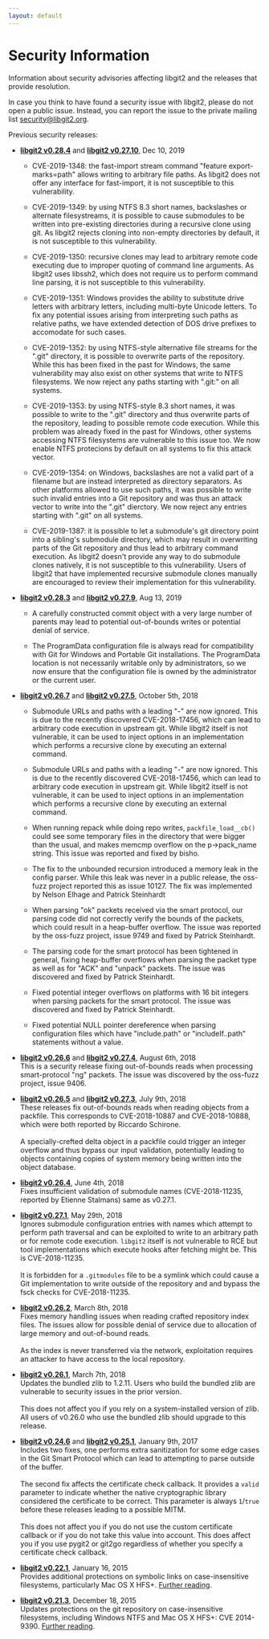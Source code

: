 ```yaml
---
layout: default
---
```


# Security Information

Information about security advisories affecting libgit2 and the releases that
provide resolution.

In case you think to have found a security issue with libgit2, please do not
open a public issue. Instead, you can report the issue to the private mailing
list [security@libgit2.org](mailto:security@libgit2.org).

Previous security releases:

* **[libgit2 v0.28.4](https://github.com/libgit2/libgit2/releases/tag/v0.28.4)** and **[libgit2 v0.27.10](https://github.com/libgit2/libgit2/releases/tag/v0.27.10)**, Dec 10, 2019

   - CVE-2019-1348: the fast-import stream command "feature
     export-marks=path" allows writing to arbitrary file paths. As
     libgit2 does not offer any interface for fast-import, it is not
     susceptible to this vulnerability.

   - CVE-2019-1349: by using NTFS 8.3 short names, backslashes or
     alternate filesystreams, it is possible to cause submodules to
     be written into pre-existing directories during a recursive
     clone using git. As libgit2 rejects cloning into non-empty
     directories by default, it is not susceptible to this
     vulnerability.

   - CVE-2019-1350: recursive clones may lead to arbitrary remote
     code executing due to improper quoting of command line
     arguments. As libgit2 uses libssh2, which does not require us
     to perform command line parsing, it is not susceptible to this
     vulnerability.

   - CVE-2019-1351: Windows provides the ability to substitute
     drive letters with arbitrary letters, including multi-byte
     Unicode letters. To fix any potential issues arising from
     interpreting such paths as relative paths, we have extended
     detection of DOS drive prefixes to accomodate for such cases.

   - CVE-2019-1352: by using NTFS-style alternative file streams for
     the ".git" directory, it is possible to overwrite parts of the
     repository. While this has been fixed in the past for Windows,
     the same vulnerability may also exist on other systems that
     write to NTFS filesystems. We now reject any paths starting
     with ".git:" on all systems.

   - CVE-2019-1353: by using NTFS-style 8.3 short names, it was
     possible to write to the ".git" directory and thus overwrite
     parts of the repository, leading to possible remote code
     execution. While this problem was already fixed in the past for
     Windows, other systems accessing NTFS filesystems are
     vulnerable to this issue too. We now enable NTFS protecions by
     default on all systems to fix this attack vector.

   - CVE-2019-1354: on Windows, backslashes are not a valid part of
     a filename but are instead interpreted as directory separators.
     As other platforms allowed to use such paths, it was possible
     to write such invalid entries into a Git repository and was
     thus an attack vector to write into the ".git" dierctory. We
     now reject any entries starting with ".git" on all systems.

   - CVE-2019-1387: it is possible to let a submodule's git
     directory point into a sibling's submodule directory, which may
     result in overwriting parts of the Git repository and thus lead
     to arbitrary command execution. As libgit2 doesn't provide any
     way to do submodule clones natively, it is not susceptible to
     this vulnerability. Users of libgit2 that have implemented
     recursive submodule clones manually are encouraged to review
     their implementation for this vulnerability.

* **[libgit2 v0.28.3](https://github.com/libgit2/libgit2/releases/tag/v0.28.3)** and **[libgit2 v0.27.9](https://github.com/libgit2/libgit2/releases/tag/v0.27.9)**, Aug 13, 2019

  - A carefully constructed commit object with a very large number
    of parents may lead to potential out-of-bounds writes or
    potential denial of service.

  - The ProgramData configuration file is always read for compatibility
    with Git for Windows and Portable Git installations. The ProgramData
    location is not necessarily writable only by administrators, so we
    now ensure that the configuration file is owned by the administrator
    or the current user.

* **[libgit2 v0.26.7](https://github.com/libgit2/libgit2/releases/tag/v0.26.7)** and **[libgit2 v0.27.5](https://github.com/libgit2/libgit2/releases/tag/v0.27.5)**, October 5th, 2018  

  - Submodule URLs and paths with a leading "-" are now ignored. This is due to
    the recently discovered CVE-2018-17456, which can lead to arbitrary code
    execution in upstream git. While libgit2 itself is not vulnerable, it can be
    used to inject options in an implementation which performs a recursive clone
    by executing an external command.

  - Submodule URLs and paths with a leading "-" are now ignored. This is due to
    the recently discovered CVE-2018-17456, which can lead to arbitrary code
    execution in upstream git. While libgit2 itself is not vulnerable, it can be
    used to inject options in an implementation which performs a recursive clone
    by executing an external command.

  - When running repack while doing repo writes, `packfile_load__cb()` could see
    some temporary files in the directory that were bigger than the usual, and
    makes memcmp overflow on the p->pack_name string. This issue was reported
    and fixed by bisho.

  - The fix to the unbounded recursion introduced a memory leak in the config
    parser. While this leak was never in a public release, the oss-fuzz project
    reported this as issue 10127. The fix was implemented by Nelson Elhage and
    Patrick Steinhardt

  - When parsing "ok" packets received via the smart protocol, our parsing code
    did not correctly verify the bounds of the packets, which could result in a
    heap-buffer overflow. The issue was reported by the oss-fuzz project, issue
    9749 and fixed by Patrick Steinhardt.

  - The parsing code for the smart protocol has been tightened in general,
    fixing heap-buffer overflows when parsing the packet type as well as for
    "ACK" and "unpack" packets. The issue was discovered and fixed by Patrick
    Steinhardt.

  - Fixed potential integer overflows on platforms with 16 bit integers when
    parsing packets for the smart protocol. The issue was discovered and fixed
    by Patrick Steinhardt.

  - Fixed potential NULL pointer dereference when parsing configuration files
    which have "include.path" or "includeIf..path" statements without a value.

* **[libgit2 v0.26.6](https://github.com/libgit2/libgit2/releases/tag/v0.26.6)** and **[libgit2 v0.27.4](https://github.com/libgit2/libgit2/releases/tag/v0.27.4)**, August 6th, 2018  
This is a security release fixing out-of-bounds reads when processing
smart-protocol "ng" packets. The issue was discovered by the oss-fuzz project,
issue 9406.

* **[libgit2 v0.26.5](https://github.com/libgit2/libgit2/releases/tag/v0.26.5)** and **[libgit2 v0.27.3](https://github.com/libgit2/libgit2/releases/tag/v0.27.3)**, July 9th, 2018  
These releases fix out-of-bounds reads when reading objects from a packfile.
This corresponds to CVE-2018-10887 and CVE-2018-10888, which were both reported
by Riccardo Schirone.<br/><br/>
A specially-crefted delta object in a packfile could trigger an integer overflow
and thus bypass our input validation, potentially leading to objects containing
copies of system memory being written into the object database.

* **[libgit2 v0.26.4](https://github.com/libgit2/libgit2/releases/tag/v0.26.4)**, June 4th, 2018  
Fixes insufficient validation of submodule names (CVE-2018-11235, reported by
Etienne Stalmans) same as v0.27.1.

 * **[libgit2 v0.27.1](https://github.com/libgit2/libgit2/releases/tag/v0.27.1)**, May 29th, 2018  
Ignores submodule configuration entries with names which attempt to perform path
traversal and can be exploited to write to an arbitrary path or for remote code
execution. `libgit2` itself is not vulnerable to RCE but tool implementations
which execute hooks after fetching might be. This is CVE-2018-11235.<br/><br/>
 It is forbidden for a `.gitmodules` file to be a symlink which could cause a Git
implementation to write outside of the repository and and bypass the fsck checks
for CVE-2018-11235.

 * **[libgit2 v0.26.2](https://github.com/libgit2/libgit2/releases/tag/v0.26.2)**, March 8th, 2018  
Fixes memory handling issues when reading crafted repository index files. The
issues allow for possible denial of service due to allocation of large memory
and out-of-bound reads.<br/><br/>
 As the index is never transferred via the network, exploitation requires an
attacker to have access to the local repository.

 * **[libgit2 v0.26.1](https://github.com/libgit2/libgit2/releases/tag/v0.26.1)**, March 7th, 2018  
Updates the bundled zlib to 1.2.11. Users who build the bundled zlib are
vulnerable to security issues in the prior version.<br/><br/>
 This does not affect you if you rely on a system-installed version of zlib. All
users of v0.26.0 who use the bundled zlib should upgrade to this release.

* **[libgit2 v0.24.6](https://github.com/libgit2/libgit2/releases/tag/v0.24.6)** and **[libgit2 v0.25.1](https://github.com/libgit2/libgit2/releases/tag/v0.25.1)**, January 9th, 2017  
Includes two fixes, one performs extra sanitization for some edge cases in
the Git Smart Protocol which can lead to attempting to parse outside of the
buffer.<br><br>
The second fix affects the certificate check callback. It provides a `valid`
parameter to indicate whether the native cryptographic library considered the
certificate to be correct. This parameter is always `1`/`true` before these
releases leading to a possible MITM.<br><br>
This does not affect you if you do not use the custom certificate callback
or if you do not take this value into account. This does affect you if
you use pygit2 or git2go regardless of whether you specify a certificate
check callback.

* **[libgit2 v0.22.1](https://github.com/libgit2/libgit2/releases/tag/v0.22.1)**, January 16, 2015  
Provides additional protections on symbolic links on case-insensitive
filesystems, particularly Mac OS X HFS+.
[Further reading](http://www.edwardthomson.com/blog/another-libgit2-security-update.html).

* **[libgit2 v0.21.3](https://github.com/libgit2/libgit2/releases/tag/v0.21.3)**, December 18, 2015  
Updates protections on the git repository on case-insensitive filesystems,
including Windows NTFS and Mac OS X HFS+: CVE 2014-9390.
[Further reading](https://git-blame.blogspot.co.uk/2014/12/git-1856-195-205-214-and-221-and.html).
